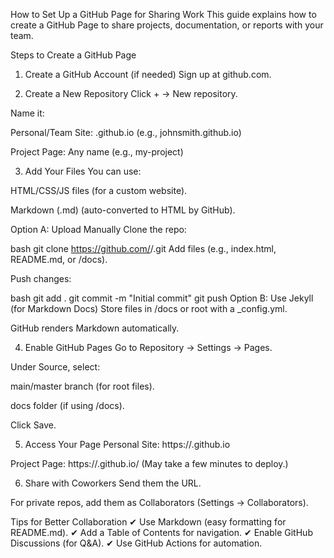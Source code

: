 How to Set Up a GitHub Page for Sharing Work
This guide explains how to create a GitHub Page to share projects, documentation, or reports with your team.

Steps to Create a GitHub Page
1. Create a GitHub Account (if needed)
Sign up at github.com.

2. Create a New Repository
Click + → New repository.

Name it:

Personal/Team Site: <username>.github.io (e.g., johnsmith.github.io)

Project Page: Any name (e.g., my-project)

3. Add Your Files
You can use:

HTML/CSS/JS files (for a custom website).

Markdown (.md) (auto-converted to HTML by GitHub).

Option A: Upload Manually
Clone the repo:

bash
git clone https://github.com/<username>/<repo-name>.git
Add files (e.g., index.html, README.md, or /docs).

Push changes:

bash
git add .
git commit -m "Initial commit"
git push
Option B: Use Jekyll (for Markdown Docs)
Store files in /docs or root with a _config.yml.

GitHub renders Markdown automatically.

4. Enable GitHub Pages
Go to Repository → Settings → Pages.

Under Source, select:

main/master branch (for root files).

docs folder (if using /docs).

Click Save.

5. Access Your Page
Personal Site: https://<username>.github.io

Project Page: https://<username>.github.io/<repo-name>
(May take a few minutes to deploy.)

6. Share with Coworkers
Send them the URL.

For private repos, add them as Collaborators (Settings → Collaborators).

Tips for Better Collaboration
✔ Use Markdown (easy formatting for README.md).
✔ Add a Table of Contents for navigation.
✔ Enable GitHub Discussions (for Q&A).
✔ Use GitHub Actions for automation.
